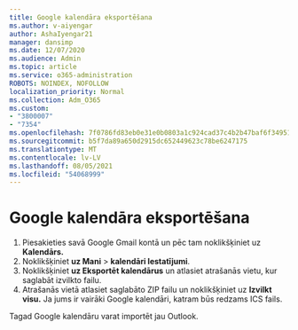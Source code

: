 ```yaml
---
title: Google kalendāra eksportēšana
ms.author: v-aiyengar
author: AshaIyengar21
manager: dansimp
ms.date: 12/07/2020
ms.audience: Admin
ms.topic: article
ms.service: o365-administration
ROBOTS: NOINDEX, NOFOLLOW
localization_priority: Normal
ms.collection: Adm_O365
ms.custom:
- "3800007"
- "7354"
ms.openlocfilehash: 7f0786fd83eb0e31e0b0803a1c924cad37c4b2b47baf6f3495175c8a7bd7b91d
ms.sourcegitcommit: b5f7da89a650d2915dc652449623c78be6247175
ms.translationtype: MT
ms.contentlocale: lv-LV
ms.lasthandoff: 08/05/2021
ms.locfileid: "54068999"
---
```

# <a name="export-your-google-calendar"></a>Google kalendāra eksportēšana

1. Piesakieties savā Google Gmail kontā un pēc tam noklikšķiniet uz **Kalendārs.**
1. Noklikšķiniet **uz Mani**  >  **kalendāri Iestatījumi**.
1. Noklikšķiniet **uz Eksportēt kalendārus** un atlasiet atrašanās vietu, kur saglabāt izvilkto failu.
1. Atrašanās vietā atlasiet saglabāto ZIP failu un noklikšķiniet uz **Izvilkt visu.**
   Ja jums ir vairāki Google kalendāri, katram būs redzams ICS fails.

Tagad Google kalendāru varat importēt jau Outlook.